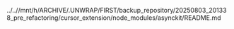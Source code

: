 ../..//mnt/h/ARCHIVE/.UNWRAP/FIRST/backup_repository/20250803_201338_pre_refactoring/cursor_extension/node_modules/asynckit/README.md